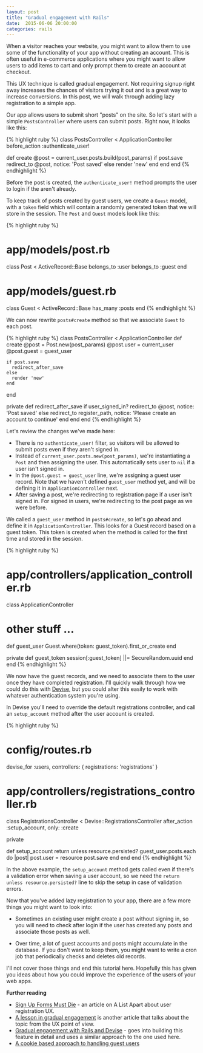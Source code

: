 ```yaml
---
layout: post
title: "Gradual engagement with Rails"
date:  2015-06-06 20:00:00
categories: rails
---
```


When a visitor reaches your website,
you might want to allow them
to use some of the functionality of your app
without creating an account.
This is often useful
in e-commerce applications
where you might want to allow users
to add items to cart
and only prompt them
to create an account at checkout.

This UX technique
is called gradual engagement.
Not requiring signup right away
increases the chances of
visitors trying it out and
is a great way to increase conversions.
In this post,
we will walk through
adding lazy registration
to a simple app.

Our app allows users to
submit short "posts" on the site.
So let's start with
a simple `PostsController`
where users can submit posts.
Right now,
it looks like this:

{% highlight ruby %}
class PostsController < ApplicationController
  before_action :authenticate_user!

  def create
    @post = current_user.posts.build(post_params)
    if post.save
      redirect_to @post, notice: 'Post saved'
    else
      render 'new'
    end
  end
end
{% endhighlight %}

Before the post is created,
the `authenticate_user!` method
prompts the user to login
if the aren't already.

To keep track of posts
created by guest users,
we create a `Guest` model,
with a `token` field
which will contain
a randomly generated token
that we will store in the session.
The `Post` and `Guest` models
look like this:

{% highlight ruby %}
# app/models/post.rb
class Post < ActiveRecord::Base
  belongs_to :user
  belongs_to :guest
end

# app/models/guest.rb
class Guest < ActiveRecord::Base
  has_many :posts
end
{% endhighlight %}

We can now rewrite `posts#create` method
so that we associate `Guest` to each post.

{% highlight ruby %}
class PostsController < ApplicationController
  def create
    @post = Post.new(post_params)
    @post.user  = current_user
    @post.guest = guest_user

    if post.save
      redirect_after_save
    else
      render 'new'
    end
  end

  private
  def redirect_after_save
    if user_signed_in?
      redirect_to @post, notice: 'Post saved'
    else
      redirect_to register_path, notice: 'Please create an account to continue'
    end
  end
end
{% endhighlight %}

Let's review the changes we've made here:

* There is no `authenticate_user!` filter,
  so visitors will be allowed to submit posts
  even if they aren't signed in.
* Instead of `current_user.posts.new(post_params)`,
  we're instantiating a `Post`
  and then assigning the user.
  This automatically sets user to `nil`
  if a user isn't signed in.
* In the `@post.guest = guest_user` line,
  we're assigning a guest user record.
  Note that we haven't defined `guest_user` method yet,
  and will be defining it in `ApplicationController` next.
* After saving a post,
  we're redirecting to registration page
  if a user isn't signed in.
  For signed in users,
  we're redirecting to
  the post page as we were before.

We called a `guest_user` method in `posts#create`,
so let's go ahead and define it
in `ApplicationController`.
This looks for a Guest record
based on a guest token.
This token is created when
the method is called for the first time
and stored in the session.

{% highlight ruby %}
# app/controllers/application_controller.rb
class ApplicationController
  # other stuff ...

  def guest_user
    Guest.where(token: guest_token).first_or_create
  end

  private
  def guest_token
    session[:guest_token] ||= SecureRandom.uuid
  end
end
{% endhighlight %}

We now have the guest records,
and we need to associate them to the user
once they have completed registration.
I'll quickly walk through
how we could do this with [Devise](https://github.com/plataformatec/devise),
but you could alter this easily
to work with whatever authentication system
you're using.

In Devise you'll need to override
the default registrations controller,
and call an `setup_account` method
after the user account is created.

{% highlight ruby %}
# config/routes.rb
devise_for :users, controllers: { registrations: 'registrations' }

# app/controllers/registrations_controller.rb
class RegistrationsController < Devise::RegistrationsController
  after_action :setup_account, only: :create

  private

  def setup_account
    return unless resource.persisted?
    guest_user.posts.each do |post|
      post.user = resource
      post.save
    end
  end
end
{% endhighlight %}

In the above example,
the `setup_account` method gets called
even if there's a validation error
when saving a user account,
so we need the
`return unless resource.persisted?`
line to skip the setup
in case of validation errors.

Now that you've added
lazy registration to your app,
there are a few more things
you might want to look into:

* Sometimes an existing user might create a post
  without signing in,
  so you will need to check after login
  if the user has created any posts
  and associate those posts as well.

* Over time,
  a lot of guest accounts and posts
  might accumulate in the database.
  If you don't want to keep them,
  you might want to 
  write a cron job
  that periodically checks
  and deletes old records.

I'll not cover those things
and end this tutorial here.
Hopefully this has given you ideas
about how you could improve the experience
of the users of your web apps.

**Further reading**

* [Sign Up Forms Must Die](http://alistapart.com/article/signupforms) -
  an article on A List Apart
  about user registration UX.
* [A lesson in gradual engagement](http://www.uxbooth.com/articles/a-lesson-in-gradual-engagement/)
  is another article that
  talks about the topic
  from the UX point of view.
* [Gradual engagement with Rails and Devise](http://www.codediode.io/lessons/364-gradual-engagement-with-rails-and-devise) -
  goes into building this feature in detail
  and uses a similar approach to the one used here.
* [A cookie based approach to handling guest users](http://craftingruby.com/posts/2015/06/20/cookie-based-approach-to-guest-users.html)
